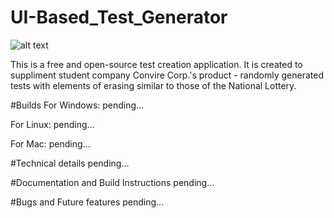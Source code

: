 # UI-Based_Test_Generator
![alt text](http://i.imgur.com/jacFRj2.png?2 "Convire Corp ltd.")

This is a free and open-source test creation application. It is created to suppliment student company Convire Corp.'s product - randomly generated tests with elements of erasing similar to those of the National Lottery.

#Builds
For Windows: pending...

For Linux: pending...

For Mac: pending...

#Technical details
pending...

#Documentation and Build Instructions
pending...

#Bugs and Future features
pending...
